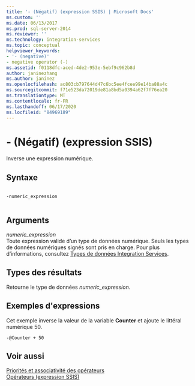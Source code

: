```yaml
---
title: '- (Négatif) (expression SSIS) | Microsoft Docs'
ms.custom: ''
ms.date: 06/13/2017
ms.prod: sql-server-2014
ms.reviewer: ''
ms.technology: integration-services
ms.topic: conceptual
helpviewer_keywords:
- '- (negative)'
- negative operator (-)
ms.assetid: f0118dfc-aced-4de2-953e-5ebf9c962b8d
author: janinezhang
ms.author: janinez
ms.openlocfilehash: ac803cb797644d47c6bc5ee4fcee99e14ba88a4c
ms.sourcegitcommit: f71e523da72019de81a8bd5a0394a62f7f76ea20
ms.translationtype: MT
ms.contentlocale: fr-FR
ms.lasthandoff: 06/17/2020
ms.locfileid: "84969189"
---
```

# <a name="--negate-ssis-expression"></a>- (Négatif) (expression SSIS)
  Inverse une expression numérique.  
  
## <a name="syntax"></a>Syntaxe  
  
```  
  
-numeric_expression  
  
```  
  
## <a name="arguments"></a>Arguments  
 *numeric_expression*  
 Toute expression valide d’un type de données numérique. Seuls les types de données numériques signés sont pris en charge. Pour plus d’informations, consultez [Types de données Integration Services](../data-flow/integration-services-data-types.md).  
  
## <a name="result-types"></a>Types des résultats  
 Retourne le type de données *numeric_expression*.  
  
## <a name="expression-examples"></a>Exemples d'expressions  
 Cet exemple inverse la valeur de la variable **Counter** et ajoute le littéral numérique 50.  
  
```  
-@Counter + 50  
```  
  
## <a name="see-also"></a>Voir aussi  
 [Priorités et associativité des opérateurs](operator-precedence-and-associativity.md)   
 [Opérateurs &#40;expression SSIS&#41;](operators-ssis-expression.md)  
  
  
